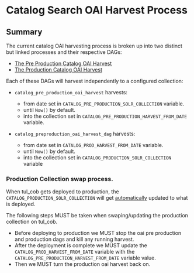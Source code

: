 Catalog Search OAI Harvest Process
===

## Summary
The current catalog OAI harvesting process is broken up into two distinct but linked processes and their respective DAGs:
* [The Pre Production Catalog OAI Harvest](../cob_datapipeline/prod_catalog_oai_harvest_dag.py)
* [The Production Catalog OAI Harvest](../cob_datapipeline/catalog_preproduction_oai_harvest_dag.py)

Each of these DAGs will harvest independently to a configured collection:
* `catalog_pre_production_oai_harvest`  harvests:
    * from date set in `CATALOG_PRE_PRODUCTION_SOLR_COLLECTION` variable.
    * until `Now()` by default.
    * into the collection set in `CATALOG_PRE_PRODUCTION_HARVEST_FROM_DATE` variable.

* `catalog_preproduction_oai_harvest_dag` harvests:
    * from date set in `CATALOG_PROD_HARVEST_FROM_DATE` variable.
    * until `Now()` by default.
    * into the collection set in `CATALOG_PRODUCTION_SOLR_COLLECTION` variable

### Production Collection swap process.
When tul_cob gets deployed to production, the `CATALOG_PRODUCTION_SOLR_COLLECTION` will get
[automatically](https://github.com/tulibraries/tul_cob/blob/main/.circleci/update-airflow.sh)
updated to what is deployed.

The following steps MUST be taken when swaping/updating the production collection on tul_cob.
* Before deploying to production we MUST stop the oai pre production and production dags and kill any running harvest.
* After the deployment is complete we MUST update the
  `CATALOG_PROD_HARVEST_FROM_DATE` variable with the
  `CATALOG_PRE_PRODUCTION_HARVEST_FROM_DATE` variable value.
* Then we MUST turn the production oai harvest back on.





